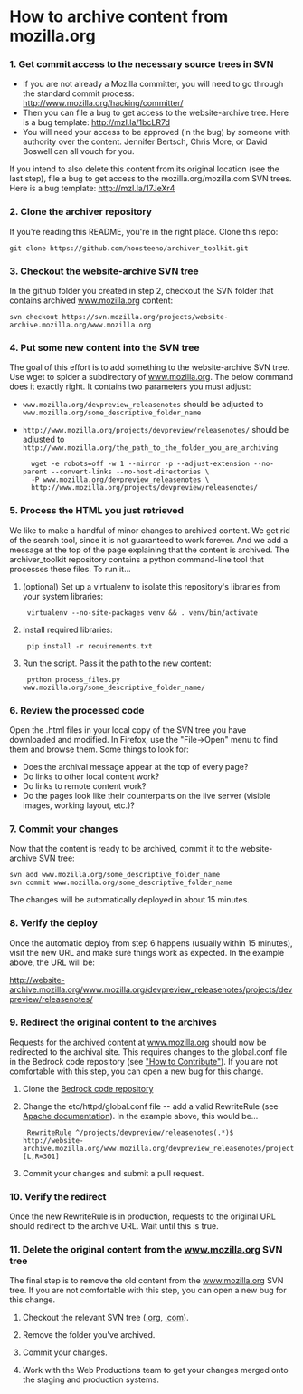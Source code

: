# How to archive content from mozilla.org 

### 1. Get commit access to the necessary source trees in SVN 

* If you are not already a Mozilla committer, you will need to go through the standard commit process: <http://www.mozilla.org/hacking/committer/>
* Then you can file a bug to get access to the website-archive tree. Here is a bug template: <http://mzl.la/1bcLR7d>
* You will need your access to be approved (in the bug) by someone with authority over the content. Jennifer Bertsch, Chris More, or David Boswell can all vouch for you.

If you intend to also delete this content from its original location (see the last step), file a bug to get access to the mozilla.org/mozilla.com SVN trees. Here is a bug template: <http://mzl.la/17JeXr4>

### 2. Clone the archiver repository 

If you're reading this README, you're in the right place. Clone this repo:

    git clone https://github.com/hoosteeno/archiver_toolkit.git

### 3. Checkout the website-archive SVN tree 

In the github folder you created in step 2, checkout the SVN folder that contains archived www.mozilla.org content:

    svn checkout https://svn.mozilla.org/projects/website-archive.mozilla.org/www.mozilla.org

### 4. Put some new content into the SVN tree 

The goal of this effort is to add something to the website-archive SVN tree. Use wget to spider a subdirectory of www.mozilla.org. The below command does it exactly right. It contains two parameters you must adjust:

* `www.mozilla.org/devpreview_releasenotes` should be adjusted to `www.mozilla.org/some_descriptive_folder_name`
* `http://www.mozilla.org/projects/devpreview/releasenotes/` should be adjusted to `http://www.mozilla.org/the_path_to_the_folder_you_are_archiving`

        wget -e robots=off -w 1 --mirror -p --adjust-extension --no-parent --convert-links --no-host-directories \
        -P www.mozilla.org/devpreview_releasenotes \
        http://www.mozilla.org/projects/devpreview/releasenotes/

### 5. Process the HTML you just retrieved 

We like to make a handful of minor changes to archived content. We get rid of the search tool, since it is not guaranteed to work forever. And we add a message at the top of the page explaining that the content is archived. The archiver_toolkit repository contains a python command-line tool that processes these files. To run it...

1. (optional) Set up a virtualenv to isolate this repository's libraries from your system libraries: 

        virtualenv --no-site-packages venv && . venv/bin/activate

2. Install required libraries: 
    
        pip install -r requirements.txt

3. Run the script. Pass it the path to the new content:
    
        python process_files.py www.mozilla.org/some_descriptive_folder_name/
    
### 6. Review the processed code

Open the .html files in your local copy of the SVN tree you have downloaded and modified. In Firefox, use the "File->Open" menu to find them and browse them. Some things to look for:

* Does the archival message appear at the top of every page?
* Do links to other local content work?
* Do links to remote content work?
* Do the pages look like their counterparts on the live server (visible images, working layout, etc.)?

### 7. Commit your changes 

Now that the content is ready to be archived, commit it to the website-archive SVN tree:

    svn add www.mozilla.org/some_descriptive_folder_name
    svn commit www.mozilla.org/some_descriptive_folder_name

The changes will be automatically deployed in about 15 minutes. 

### 8. Verify the deploy

Once the automatic deploy from step 6 happens (usually within 15 minutes), visit the new URL and make sure things work as expected. In the example above, the URL will be:

http://website-archive.mozilla.org/www.mozilla.org/devpreview_releasenotes/projects/devpreview/releasenotes/

### 9. Redirect the original content to the archives 

Requests for the archived content at www.mozilla.org should now be redirected to the archival site. This requires changes to the global.conf file in the Bedrock code repository (see ["How to Contribute"](http://bedrock.readthedocs.org/en/latest/contribute.html#getting-a-new-bedrock-page-online)). If you are not comfortable with this step, you can open a new bug for this change.

1. Clone the [Bedrock code repository](https://github.com/mozilla/bedrock/)
2. Change the etc/httpd/global.conf file -- add a valid RewriteRule (see [Apache documentation](http://httpd.apache.org/docs/2.2/mod/mod_rewrite.html#rewriterule)). In the example above, this would be...

        RewriteRule ^/projects/devpreview/releasenotes(.*)$ http://website-archive.mozilla.org/www.mozilla.org/devpreview_releasenotes/projects/devpreview/releasenotes$1 [L,R=301]

3. Commit your changes and submit a pull request.

### 10. Verify the redirect

Once the new RewriteRule is in production, requests to the original URL should redirect to the archive URL. Wait until this is true.

### 11. Delete the original content from the www.mozilla.org SVN tree 

The final step is to remove the old content from the www.mozilla.org SVN tree. If you are not comfortable with this step, you can open a new bug for this change.

1. Checkout the relevant SVN tree ([.org](http://svn.mozilla.org/projects/mozilla.org/trunk/), [.com](http://svn.mozilla.org/projects/mozilla.com/trunk/)).  

2. Remove the folder you've archived.

3. Commit your changes.

4. Work with the Web Productions team to get your changes merged onto the staging and production systems.

